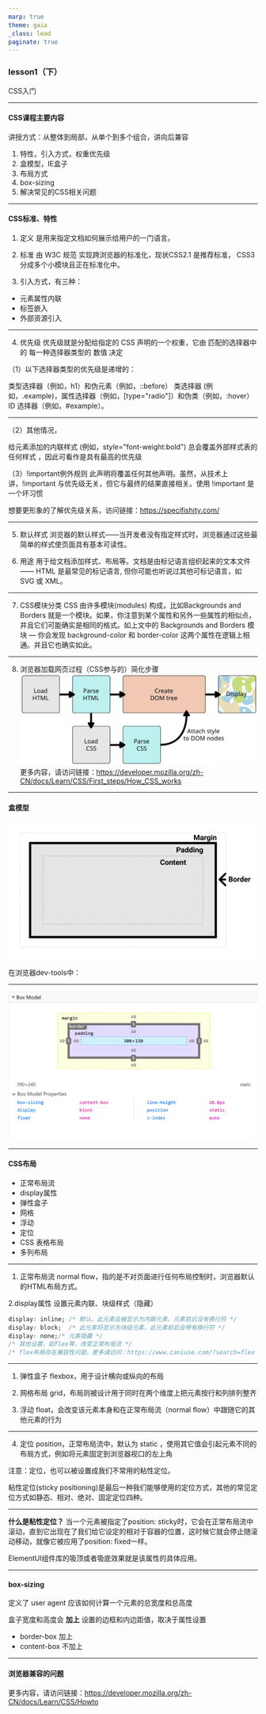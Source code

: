 ```yaml
---
marp: true
theme: gaia
_class: lead
paginate: true
---
```

### lesson1（下）
CSS入门


---
#### CSS课程主要内容
讲授方式：从整体到局部，从单个到多个组合，讲向后兼容

1. 特性，引入方式，权重优先级
2. 盒模型，IE盒子
3. 布局方式
4. box-sizing
5. 解决常见的CSS相关问题

---
#### CSS标准、特性
1. 定义
是用来指定文档如何展示给用户的一门语言。

2. 标准
由 W3C 规范 实现跨浏览器的标准化，现状CSS2.1 是推荐标准， CSS3 分成多个小模块且正在标准化中。

3. 引入方式，有三种：
- 元素属性内联
- 标签嵌入
- 外部资源引入

---
4. 优先级
优先级就是分配给指定的 CSS 声明的一个权重，它由 匹配的选择器中的 每一种选择器类型的 数值 决定

（1）以下选择器类型的优先级是递增的：

类型选择器（例如，h1）和伪元素（例如，::before）
类选择器 (例如，.example)，属性选择器（例如，[type="radio"]）和伪类（例如，:hover）
ID 选择器（例如，#example）。

---
（2）其他情况，

给元素添加的内联样式 (例如，style="font-weight:bold") 总会覆盖外部样式表的任何样式 ，因此可看作是具有最高的优先级

（3）!important例外规则
此声明将覆盖任何其他声明。虽然，从技术上讲，!important 与优先级无关，但它与最终的结果直接相关。使用 !important 是一个坏习惯

想要更形象的了解优先级关系，访问链接：https://specifishity.com/

---
5. 默认样式
浏览器的默认样式——当开发者没有指定样式时，浏览器通过这些最简单的样式使页面具有基本可读性。

6. 用途
用于给文档添加样式、布局等。文档是由标记语言组织起来的文本文件 —— HTML 是最常见的标记语言, 但你可能也听说过其他可标记语言，如 SVG 或 XML。

---
7. CSS模块分类
CSS 由许多模块(modules) 构成，比如Backgrounds and Borders 就是一个模块。如果，你注意到某个属性和另外一些属性的相似点，并且它们可能确实是相同的格式。如上文中的 Backgrounds and Borders 模块 — 你会发现 background-color 和 border-color 这两个属性在逻辑上相通。并且它也确实如此。

---
8. 浏览器加载网页过程（CSS参与的）简化步骤
![浏览器加载简化步骤](../images/rendering.svg)
更多内容，请访问链接：https://developer.mozilla.org/zh-CN/docs/Learn/CSS/First_steps/How_CSS_works

---
#### 盒模型
![box-mode](../images/box-model.png)

在浏览器dev-tools中：

---

![box-model-devtools](../images/box-model-devtools.png)

---
#### CSS布局
- 正常布局流
- display属性
- 弹性盒子
- 网格
- 浮动
- 定位
- CSS 表格布局
- 多列布局

---
1. 正常布局流
normal flow，指的是不对页面进行任何布局控制时，浏览器默认的HTML布局方式。

2.display属性
设置元素内联、块级样式（隐藏）

```css
display: inline; /* 默认。此元素会被显示为内联元素，元素前后没有换行符 */
display: block;  /* 此元素将显示为块级元素，此元素前后会带有换行符 */
display: none;/* 元素隐藏 */
/* 其他设置，如flex等，改变正常布局流 */
/* flex布局存在兼容性问题，更多请访问：https://www.caniuse.com/?search=flex */

```

---
1. 弹性盒子
flexbox，用于设计横向或纵向的布局

2. 网格布局
grid，布局则被设计用于同时在两个维度上把元素按行和列排列整齐

3. 浮动
float，会改变该元素本身和在正常布局流（normal flow）中跟随它的其他元素的行为

---
4. 定位
position，正常布局流中，默认为 static ，使用其它值会引起元素不同的布局方式，例如将元素固定到浏览器视口的左上角

注意：定位，也可以被设置成我们不常用的粘性定位。

粘性定位(sticky positioning)是最后一种我们能够使用的定位方式，其他的常见定位方式如静态、相对、绝对、固定定位四种。

---
**什么是粘性定位？**
当一个元素被指定了position: sticky时，它会在正常布局流中滚动，直到它出现在了我们给它设定的相对于容器的位置，这时候它就会停止随滚动移动，就像它被应用了position: fixed一样。

ElementUI组件库的吸顶或者吸底效果就是该属性的具体应用。

---
#### box-sizing
定义了 user agent 应该如何计算一个元素的总宽度和总高度

盒子宽度和高度会 **加上** 设置的边框和内边距值，取决于属性设置
- border-box    加上
- content-box   不加上

---
#### 浏览器兼容的问题
更多内容，请访问链接：https://developer.mozilla.org/zh-CN/docs/Learn/CSS/Howto